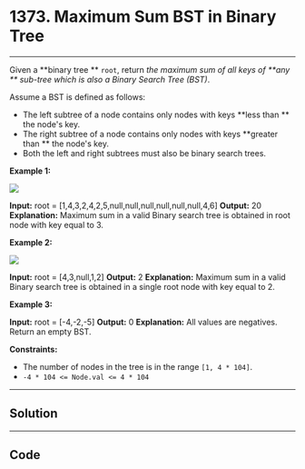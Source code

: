 # 1373. Maximum Sum BST in Binary Tree

---

Given a **binary tree ** `root`, return _the maximum sum of all keys of **any ** sub-tree which is also a Binary Search Tree (BST)_.

Assume a BST is defined as follows:

  * The left subtree of a node contains only nodes with keys **less than ** the node's key.
  * The right subtree of a node contains only nodes with keys **greater than ** the node's key.
  * Both the left and right subtrees must also be binary search trees.



 

**Example 1:**

![](https://assets.leetcode.com/uploads/2020/01/30/sample_1_1709.png)


**Input:** root = [1,4,3,2,4,2,5,null,null,null,null,null,null,4,6]
**Output:** 20
**Explanation:** Maximum sum in a valid Binary search tree is obtained in root node with key equal to 3.


**Example 2:**

![](https://assets.leetcode.com/uploads/2020/01/30/sample_2_1709.png)


**Input:** root = [4,3,null,1,2]
**Output:** 2
**Explanation:** Maximum sum in a valid Binary search tree is obtained in a single root node with key equal to 2.


**Example 3:**


**Input:** root = [-4,-2,-5]
**Output:** 0
**Explanation:** All values are negatives. Return an empty BST.


 

**Constraints:**

  * The number of nodes in the tree is in the range `[1, 4 * 104]`.
  * `-4 * 104 <= Node.val <= 4 * 104`

---

## Solution



---

## Code
```python


```